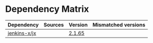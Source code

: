 # Dependency Matrix

Dependency | Sources | Version | Mismatched versions
---------- | ------- | ------- | -------------------
[jenkins-x/jx](https://github.com/jenkins-x/jx.git) |  | [2.1.65](https://github.com/jenkins-x/jx/releases/tag/v2.1.65) | 

